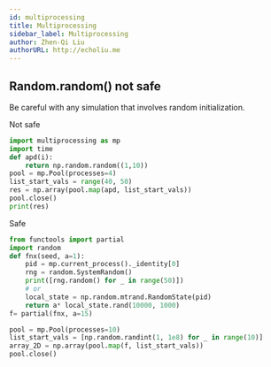 ```yaml
---
id: multiprocessing
title: Multiprocessing
sidebar_label: Multiprocessing
author: Zhen-Qi Liu
authorURL: http://echoliu.me
---
```


## Random.random() not safe

Be careful with any simulation that involves random initialization.

Not safe

```python
import multiprocessing as mp
import time
def apd(i):
    return np.random.random((1,10))
pool = mp.Pool(processes=4)
list_start_vals = range(40, 50)
res = np.array(pool.map(apd, list_start_vals))
pool.close()
print(res)
```

Safe

```python
from functools import partial
import random
def fnx(seed, a=1):
    pid = mp.current_process()._identity[0]
    rng = random.SystemRandom()
    print([rng.random() for _ in range(50)])
    # or
    local_state = np.random.mtrand.RandomState(pid)
    return a* local_state.rand(10000, 1000)
f= partial(fnx, a=15)

pool = mp.Pool(processes=10)
list_start_vals = [np.random.randint(1, 1e8) for _ in range(10)]
array_2D = np.array(pool.map(f, list_start_vals))
pool.close()
```